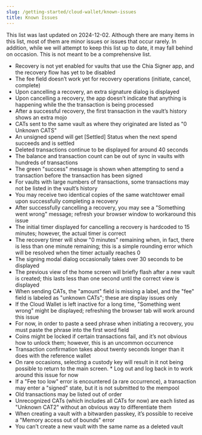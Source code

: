 ```yaml
---
slug: /getting-started/cloud-wallet/known-issues
title: Known Issues
---
```


This list was last updated on 2024-12-02. Although there are many items in this list, most of them are minor issues or issues that occur rarely. In addition, while we will attempt to keep this list up to date, it may fall behind on occasion. This is not meant to be a comprehensive list.

- Recovery is not yet enabled for vaults that use the Chia Signer app, and the recovery flow has yet to be disabled
- The fee field doesn’t work yet for recovery operations (initiate, cancel, complete)
- Upon cancelling a recovery, an extra signature dialog is displayed
- Upon cancelling a recovery, the app doesn’t indicate that anything is happening while the the transaction is being processed
- After a successful recovery, the first transaction in the vault’s history shows an extra mojo
- CATs sent to the same vault as where they originated are listed as "0 Unknown CATS"
- An unsigned spend will get [Settled] Status when the next spend succeeds and is settled
- Deleted transactions continue to be displayed for around 40 seconds
- The balance and transaction count can be out of sync in vaults with hundreds of transactions
- The green "success" message is shown when attempting to send a transaction before the transaction has been signed
- For vaults with large numbers of transactions, some transactions may not be listed in the vault’s history
- You may receive two identical copies of the same watchtower email upon successfully completing a recovery
- After successfully cancelling a recovery, you may see a "Something went wrong" message; refresh your browser window to workaround this issue
- The initial timer displayed for cancelling a recovery is hardcoded to 15 minutes; however, the actual timer is correct
- The recovery timer will show "0 minutes" remaining when, in fact, there is less than one minute remaining; this is a simple rounding error which will be resolved when the timer actually reaches 0
- The signing modal dialog occasionally takes over 30 seconds to be displayed
- The previous view of the home screen will briefly flash after a new vault is created; this lasts less than one second until the correct view is displayed
- When sending CATs, the "amount" field is missing a label, and the "fee" field is labeled as "unknown CATs"; these are display issues only
- If the Cloud Wallet is left inactive for a long time, "Something went wrong" might be displayed; refreshing the browser tab will work around this issue
- For now, in order to paste a seed phrase when initiating a recovery, you must paste the phrase into the first word field
- Coins might be locked if certain transactions fail, and it’s not obvious how to unlock them; however, this is an uncommon occurrence
- Transaction confirmation takes about twenty seconds longer than it does with the reference wallet
- On rare occasions, selecting a custody key will result in it not being possible to return to the main screen. \* Log out and log back in to work around this issue for now
- If a "Fee too low" error is encountered (a rare occurrence), a transaction may enter a "signed" state, but it is not submitted to the mempool
- Old transactions may be listed out of order
- Unrecognized CATs (which includes all CATs for now) are each listed as "Unknown CAT2" without an obvious way to differentiate them
- When creating a vault with a bitwarden passkey, it’s possible to receive a "Memory access out of bounds" error
- You can’t create a new vault with the same name as a deleted vault

